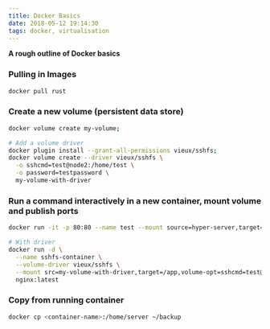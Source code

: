```yaml
---
title: Docker Basics
date: 2018-05-12 19:14:30
tags: docker, virtualisation
---
```


**A rough outline of Docker basics** 

<!--more-->

### Pulling in Images

```bash
docker pull rust
```

### Create a new volume (persistent data store)

```bash
docker volume create my-volume;

# Add a volume driver
docker plugin install --grant-all-permissions vieux/sshfs;
docker volume create --driver vieux/sshfs \
  -o sshcmd=test@node2:/home/test \
  -o password=testpassword \
  my-volume-with-driver
```

### Run a command interactively in a new container, mount volume and publish ports

```bash
docker run -it -p 80:80 --name test --mount source=hyper-server,target=/home server

# With driver
docker run -d \
  --name sshfs-container \
  --volume-driver vieux/sshfs \
  --mount src=my-volume-with-driver,target=/app,volume-opt=sshcmd=test@node2:/home/test,volume-opt=password=testpassword \
  nginx:latest
```

### Copy from running container

```bash
docker cp <container-name>:/home/server ~/backup
```

